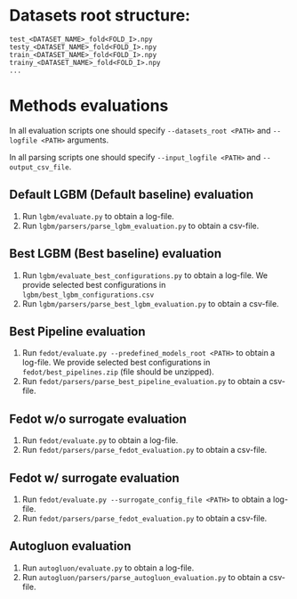 # Datasets root structure:
```
test_<DATASET_NAME>_fold<FOLD_I>.npy
testy_<DATASET_NAME>_fold<FOLD_I>.npy
train_<DATASET_NAME>_fold<FOLD_I>.npy
trainy_<DATASET_NAME>_fold<FOLD_I>.npy
...
```

# Methods evaluations

In all evaluation scripts one should specify `--datasets_root <PATH>` and `--logfile <PATH>` arguments.

In all parsing scripts one should specify `--input_logfile <PATH>` and `--output_csv_file`.


## Default LGBM (Default baseline) evaluation

1. Run `lgbm/evaluate.py` to obtain a log-file.
2. Run `lgbm/parsers/parse_lgbm_evaluation.py` to obtain a csv-file.

## Best LGBM (Best baseline) evaluation

1. Run `lgbm/evaluate_best_configurations.py` to obtain a log-file. We provide selected best configurations in `lgbm/best_lgbm_configurations.csv`
2. Run `lgbm/parsers/parse_best_lgbm_evaluation.py` to obtain a csv-file.

## Best Pipeline evaluation

1. Run `fedot/evaluate.py --predefined_models_root <PATH>` to obtain a log-file. We provide selected best configurations in `fedot/best_pipelines.zip` (file should be unzipped).
2. Run `fedot/parsers/parse_best_pipeline_evaluation.py` to obtain a csv-file.

## Fedot w/o surrogate evaluation

1. Run `fedot/evaluate.py` to obtain a log-file.
2. Run `fedot/parsers/parse_fedot_evaluation.py` to obtain a csv-file.

## Fedot w/ surrogate evaluation

1. Run `fedot/evaluate.py --surrogate_config_file <PATH>` to obtain a log-file.
2. Run `fedot/parsers/parse_fedot_evaluation.py` to obtain a csv-file.

## Autogluon evaluation

1. Run `autogluon/evaluate.py` to obtain a log-file.
2. Run `autogluon/parsers/parse_autogluon_evaluation.py` to obtain a csv-file.